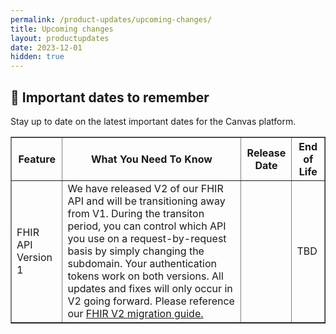 ```yaml
---
permalink: /product-updates/upcoming-changes/
title: Upcoming changes
layout: productupdates	
date: 2023-12-01
hidden: true
---
```




## 📆 Important dates to remember
Stay up to date on the latest important dates for the Canvas platform.

<table border="1">
  <thead>
    <tr>
      <th>Feature</th>
      <th>What You Need To Know</th>
      <th>Release Date</th>
      <th>End of Life</th>
    </tr>
  </thead>
  <tbody>
    <tr>
      <td>FHIR API Version 1</td>
      <td>We have released V2 of our FHIR API and will be transitioning away from V1. During the transiton period, you can control which API you use on a request-by-request basis by simply changing the subdomain. Your authentication tokens work on both versions. All updates and fixes will only occur in V2 going forward. Please reference our <a href="/guides/fhir-v2-migration-guide/">FHIR V2 migration guide.</a></td>
      <td></td>
      <td>TBD</td>
    </tr>
  </tbody>
</table>
